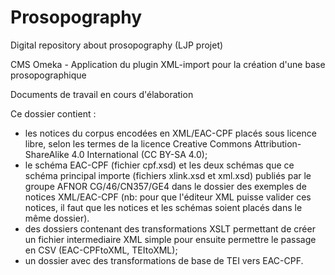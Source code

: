 # Prosopography
Digital repository about prosopography (LJP projet)

CMS Omeka - Application du plugin XML-import pour la création d'une base prosopographique

Documents de travail en cours d'élaboration


Ce dossier contient : 

- les notices du corpus encodées en XML/EAC-CPF placés sous licence libre, selon les termes de la licence Creative Commons Attribution-ShareAlike 4.0 International (CC BY-SA 4.0);
- le schéma EAC-CPF (fichier cpf.xsd) et les deux schémas que ce schéma principal importe (fichiers xlink.xsd et xml.xsd) publiés par le groupe AFNOR CG/46/CN357/GE4 dans le dossier des exemples de notices XML/EAC-CPF (nb: pour que l'éditeur XML puisse valider ces notices, il faut que les notices et les schémas soient placés dans le même dossier).
- des dossiers contenant des transformations XSLT permettant de créer un fichier intermediaire XML simple pour ensuite permettre le passage en CSV (EAC-CPFtoXML, TEItoXML);
- un dossier avec des transformations de base de TEI vers EAC-CPF.

